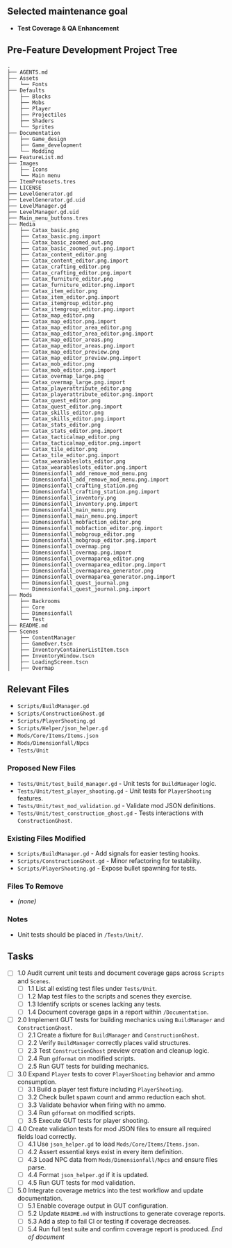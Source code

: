 ## Selected maintenance goal
- **Test Coverage & QA Enhancement**

## Pre-Feature Development Project Tree
```
.
├── AGENTS.md
├── Assets
│   └── Fonts
├── Defaults
│   ├── Blocks
│   ├── Mobs
│   ├── Player
│   ├── Projectiles
│   ├── Shaders
│   └── Sprites
├── Documentation
│   ├── Game_design
│   ├── Game_development
│   └── Modding
├── FeatureList.md
├── Images
│   ├── Icons
│   └── Main menu
├── ItemProtosets.tres
├── LICENSE
├── LevelGenerator.gd
├── LevelGenerator.gd.uid
├── LevelManager.gd
├── LevelManager.gd.uid
├── Main_menu_buttons.tres
├── Media
│   ├── Catax_basic.png
│   ├── Catax_basic.png.import
│   ├── Catax_basic_zoomed_out.png
│   ├── Catax_basic_zoomed_out.png.import
│   ├── Catax_content_editor.png
│   ├── Catax_content_editor.png.import
│   ├── Catax_crafting_editor.png
│   ├── Catax_crafting_editor.png.import
│   ├── Catax_furniture_editor.png
│   ├── Catax_furniture_editor.png.import
│   ├── Catax_item_editor.png
│   ├── Catax_item_editor.png.import
│   ├── Catax_itemgroup_editor.png
│   ├── Catax_itemgroup_editor.png.import
│   ├── Catax_map_editor.png
│   ├── Catax_map_editor.png.import
│   ├── Catax_map_editor_area_editor.png
│   ├── Catax_map_editor_area_editor.png.import
│   ├── Catax_map_editor_areas.png
│   ├── Catax_map_editor_areas.png.import
│   ├── Catax_map_editor_preview.png
│   ├── Catax_map_editor_preview.png.import
│   ├── Catax_mob_editor.png
│   ├── Catax_mob_editor.png.import
│   ├── Catax_overmap_large.png
│   ├── Catax_overmap_large.png.import
│   ├── Catax_playerattribute_editor.png
│   ├── Catax_playerattribute_editor.png.import
│   ├── Catax_quest_editor.png
│   ├── Catax_quest_editor.png.import
│   ├── Catax_skills_editor.png
│   ├── Catax_skills_editor.png.import
│   ├── Catax_stats_editor.png
│   ├── Catax_stats_editor.png.import
│   ├── Catax_tacticalmap_editor.png
│   ├── Catax_tacticalmap_editor.png.import
│   ├── Catax_tile_editor.png
│   ├── Catax_tile_editor.png.import
│   ├── Catax_wearableslots_editor.png
│   ├── Catax_wearableslots_editor.png.import
│   ├── Dimensionfall_add_remove_mod_menu.png
│   ├── Dimensionfall_add_remove_mod_menu.png.import
│   ├── Dimensionfall_crafting_station.png
│   ├── Dimensionfall_crafting_station.png.import
│   ├── Dimensionfall_inventory.png
│   ├── Dimensionfall_inventory.png.import
│   ├── Dimensionfall_main_menu.png
│   ├── Dimensionfall_main_menu.png.import
│   ├── Dimensionfall_mobfaction_editor.png
│   ├── Dimensionfall_mobfaction_editor.png.import
│   ├── Dimensionfall_mobgroup_editor.png
│   ├── Dimensionfall_mobgroup_editor.png.import
│   ├── Dimensionfall_overmap.png
│   ├── Dimensionfall_overmap.png.import
│   ├── Dimensionfall_overmaparea_editor.png
│   ├── Dimensionfall_overmaparea_editor.png.import
│   ├── Dimensionfall_overmaparea_generator.png
│   ├── Dimensionfall_overmaparea_generator.png.import
│   ├── Dimensionfall_quest_journal.png
│   └── Dimensionfall_quest_journal.png.import
├── Mods
│   ├── Backrooms
│   ├── Core
│   ├── Dimensionfall
│   └── Test
├── README.md
├── Scenes
│   ├── ContentManager
│   ├── GameOver.tscn
│   ├── InventoryContainerListItem.tscn
│   ├── InventoryWindow.tscn
│   ├── LoadingScreen.tscn
│   ├── Overmap
```

## Relevant Files
- `Scripts/BuildManager.gd`
- `Scripts/ConstructionGhost.gd`
- `Scripts/PlayerShooting.gd`
- `Scripts/Helper/json_helper.gd`
- `Mods/Core/Items/Items.json`
- `Mods/Dimensionfall/Npcs`
- `Tests/Unit`

### Proposed New Files
- `Tests/Unit/test_build_manager.gd` - Unit tests for `BuildManager` logic.
- `Tests/Unit/test_player_shooting.gd` - Unit tests for `PlayerShooting` features.
- `Tests/Unit/test_mod_validation.gd` - Validate mod JSON definitions.
- `Tests/Unit/test_construction_ghost.gd` - Tests interactions with `ConstructionGhost`.

### Existing Files Modified
- `Scripts/BuildManager.gd` - Add signals for easier testing hooks.
- `Scripts/ConstructionGhost.gd` - Minor refactoring for testability.
- `Scripts/PlayerShooting.gd` - Expose bullet spawning for tests.

### Files To Remove
- *(none)*

### Notes
- Unit tests should be placed in `/Tests/Unit/`.

## Tasks
- [ ] 1.0 Audit current unit tests and document coverage gaps across `Scripts` and `Scenes`.
  - [ ] 1.1 List all existing test files under `Tests/Unit`.
  - [ ] 1.2 Map test files to the scripts and scenes they exercise.
  - [ ] 1.3 Identify scripts or scenes lacking any tests.
  - [ ] 1.4 Document coverage gaps in a report within `/Documentation`.
- [ ] 2.0 Implement GUT tests for building mechanics using `BuildManager` and `ConstructionGhost`.
  - [ ] 2.1 Create a fixture for `BuildManager` and `ConstructionGhost`.
  - [ ] 2.2 Verify `BuildManager` correctly places valid structures.
  - [ ] 2.3 Test `ConstructionGhost` preview creation and cleanup logic.
  - [ ] 2.4 Run `gdformat` on modified scripts.
  - [ ] 2.5 Run GUT tests for building mechanics.
- [ ] 3.0 Expand `Player` tests to cover `PlayerShooting` behavior and ammo consumption.
  - [ ] 3.1 Build a player test fixture including `PlayerShooting`.
  - [ ] 3.2 Check bullet spawn count and ammo reduction each shot.
  - [ ] 3.3 Validate behavior when firing with no ammo.
  - [ ] 3.4 Run `gdformat` on modified scripts.
  - [ ] 3.5 Execute GUT tests for player shooting.
- [ ] 4.0 Create validation tests for mod JSON files to ensure all required fields load correctly.
  - [ ] 4.1 Use `json_helper.gd` to load `Mods/Core/Items/Items.json`.
  - [ ] 4.2 Assert essential keys exist in every item definition.
  - [ ] 4.3 Load NPC data from `Mods/Dimensionfall/Npcs` and ensure files parse.
  - [ ] 4.4 Format `json_helper.gd` if it is updated.
  - [ ] 4.5 Run GUT tests for mod validation.
- [ ] 5.0 Integrate coverage metrics into the test workflow and update documentation.
  - [ ] 5.1 Enable coverage output in GUT configuration.
  - [ ] 5.2 Update `README.md` with instructions to generate coverage reports.
  - [ ] 5.3 Add a step to fail CI or testing if coverage decreases.
  - [ ] 5.4 Run full test suite and confirm coverage report is produced.
*End of document*
